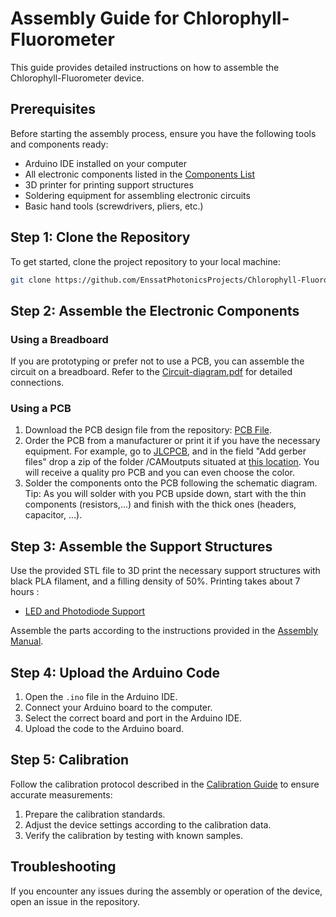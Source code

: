 # Assembly Guide for Chlorophyll-Fluorometer

This guide provides detailed instructions on how to assemble the Chlorophyll-Fluorometer device.

## Prerequisites

Before starting the assembly process, ensure you have the following tools and components ready:

- Arduino IDE installed on your computer
- All electronic components listed in the [Components List](hardware/components.md)
- 3D printer for printing support structures
- Soldering equipment for assembling electronic circuits
- Basic hand tools (screwdrivers, pliers, etc.)

## Step 1: Clone the Repository

To get started, clone the project repository to your local machine:

```bash
git clone https://github.com/EnssatPhotonicsProjects/Chlorophyll-Fluorometer.git
```

## Step 2: Assemble the Electronic Components

### Using a Breadboard

If you are prototyping or prefer not to use a PCB, you can assemble the circuit on a breadboard. Refer to the [Circuit-diagram.pdf](hardware/Circuit-diagram.pdf) for detailed connections.

### Using a PCB

1. Download the PCB design file from the repository: [PCB File](hardware/Fluorometer_PCB/).
2. Order the PCB from a manufacturer or print it if you have the necessary equipment. For example, go to [JLCPCB](https://jlcpcb.com/), and in the field "Add gerber files" drop a zip of the folder /CAMoutputs situated at [this location](hardware/Fluorometer_PCB/).
You will receive a quality pro PCB and you can even choose the color.
3. Solder the components onto the PCB following the schematic diagram. 
Tip: As you will solder with you PCB upside down, start with the thin components (resistors,...) and finish with the thick ones (headers, capacitor, ...).

## Step 3: Assemble the Support Structures

Use the provided STL file to 3D print the necessary support structures with black PLA filament, and a filling density of 50%. Printing takes about 7 hours : 

- [LED and Photodiode Support](hardware/3D_ready_to_print_LED-Photodiode-Support.stl)

Assemble the parts according to the instructions provided in the [Assembly Manual](structure_assembly_guide.md).

## Step 4: Upload the Arduino Code

1. Open the `.ino` file in the Arduino IDE.
2. Connect your Arduino board to the computer.
3. Select the correct board and port in the Arduino IDE.
4. Upload the code to the Arduino board.

## Step 5: Calibration

Follow the calibration protocol described in the [Calibration Guide](calibration.md) to ensure accurate measurements:

1. Prepare the calibration standards.
2. Adjust the device settings according to the calibration data.
3. Verify the calibration by testing with known samples.

## Troubleshooting

If you encounter any issues during the assembly or operation of the device, open an issue in the repository.
